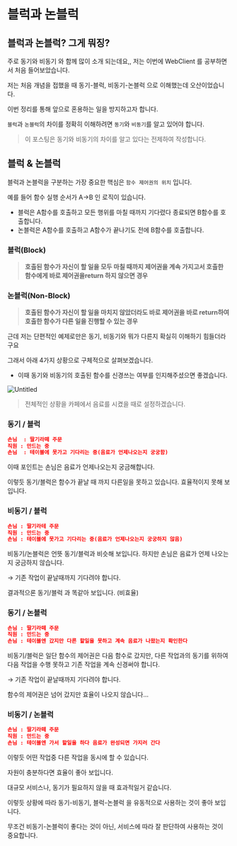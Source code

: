 # 블럭과 논블럭

## 블럭과 논블럭? 그게 뭐징?

주로 동기와 비동기 와 함께 많이 소개 되는데요,, 저는 이번에 WebClient 를 공부하면서 처음 들어보았습니다.

저는 처음 개념을 접했을 때 동기-블럭, 비동기-논블럭 으로 이해했는데 오산이었습니다.

이번 정리를 통해 앞으로 혼용하는 일을 방지하고자 합니다.

`블럭`과 `논블럭`의 차이를 정확히 이해하려면 `동기`와 `비동기`를 알고 있어야 합니다.

> 이 포스팅은 동기와 비동기의 차이를 알고 있다는 전제하여 작성합니다.
> 

## 블럭 & 논블럭

블럭과 논블럭을 구분하는 가장 중요한 핵심은 `함수 제어권의 위치` 입니다.

예를 들어 함수 실행 순서가 A→B 인 로직이 있습니다.

- 블럭은 A함수를 호출하고 모든 행위를 마칠 때까지 기다렸다 종료되면 B함수를 호출합니다.
- 논블럭은 A함수를 호출하고 A함수가 끝나기도 전에 B함수를 호출합니다.

### 블럭(Block)

> **호출된 함수가 자신이 할 일을 모두 마칠 때까지 제어권을 계속 가지고서 호출한 함수에게 바로 제어권을return 하지 않으면 경우**
> 

### 논블럭(Non-Block)

> **호출된 함수가 자신이 할 일을 마치지 않았더라도 바로 제어권을 바로 return하여 호출한 함수가 다른 일을 진행할 수 있는 경우**
> 

근데 저는 단편적인 예제로만은 동기, 비동기와 뭐가 다른지 확실히 이해하기 힘들더라구요

그래서 아래 4가지 상황으로 구체적으로 살펴보겠습니다.

- 이때 동기와 비동기의 호출된 함수를 신경쓰는 여부를 인지해주셨으면 좋겠습니다.

![Untitled](%E1%84%87%E1%85%B3%E1%86%AF%E1%84%85%E1%85%A5%E1%86%A8%E1%84%80%E1%85%AA%20%E1%84%82%E1%85%A9%E1%86%AB%E1%84%87%E1%85%B3%E1%86%AF%E1%84%85%E1%85%A5%E1%86%A8%20820042875ac54440b11eccb677b9d2aa/Untitled.png)

> 전체적인 상황을 카페에서 음료를 시켰을 때로 설정하겠습니다.
> 

### 동기 / 블럭

```json
손님  : 딸기라떼 주문
직원 : 만드는 중
손님  : 테이블에 못가고 기다리는 중(음료가 언제나오는지 궁궁함)
```

이때 포인트는 손님은 음료가 언제나오는지 궁금해합니다.

이렇듯 동기/블럭은 함수가 끝날 때 까지 다른일을 못하고 있습니다. 효율적이지 못해 보입니다.

### 비동기 / 블럭

```json
손님 : 딸기라테 주문
직원 : 만드는 중
손님 : 테이블에 못가고 기다리는 중(음료가 언제나오는지 궁궁하지 않음)
```

비동기/논블럭은 언뜻 동기/블럭과 비슷해 보입니다. 하지만 손님은 음료가 언제 나오는지 궁금하지 않습니다.

→ 기존 작업이 끝날때까지 기다려야 합니다.

결과적으론 동기/블럭 과 똑같아 보입니다. (비효율)

### 동기 / 논블럭

```json
손님 : 딸기라떼 주문
직원 : 만드는 중
손님 : 테이블엔 갔지만 다른 할일을 못하고 계속 음료가 나왔는지 확인한다
```

비동기/블럭은 일단 함수의 제어권은 다음 함수로 갔지만, 다른 작업과의 동기를 위하여 다음 작업을 수행 못하고 기존 작업을 계속 신경써야 합니다.

→ 기존 작업이 끝날때까지 기다려야 합니다.

함수의 제어권은 넘어 갔지만 효율이 나오지 않습니다…

### 비동기 / 논블럭

```json
손님 : 딸기라떼 주문
직원 : 만드는 중
손님 : 테이블엔 가서 할일을 하다 음료가 완성되면 가지러 간다
```

이렇듯 어떤 작업중 다른 작업을 동시에 할 수 있습니다.

자원이 충분하다면 효율이 좋아 보입니다.

대규모 서비스나, 동기가 필요하지 않을 때 효과적일거 같습니다.

이렇듯 상황에 따라 동기-비동기, 블럭-논블럭 을 유동적으로 사용하는 것이 좋아 보입니다.

무조건 비동기-논블럭이 좋다는 것이 아닌, 서비스에 따라 잘 판단하여 사용하는 것이 중요합니다.